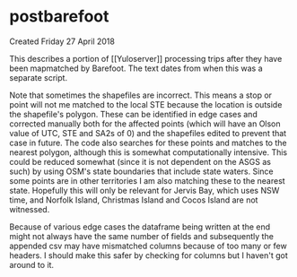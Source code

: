 # postbarefoot
Created Friday 27 April 2018


This describes a portion of [[Yuloserver]] processing trips after they have been mapmatched by Barefoot. The text dates from when this was a separate script.

Note that sometimes the shapefiles are incorrect. This means a stop or point will not me matched to the local STE because the location is outside the shapefile's polygon. These can be identified in edge cases and corrected manually both for the affected points (which will have an Olson value of UTC, STE and SA2s of 0) and the shapefiles edited to prevent that case in future. The code also searches for these points and matches to the nearest polygon, although this is somewhat computationally intensive. This could be reduced somewhat (since it is not dependent on the ASGS as such) by using OSM's state boundaries that include state waters. Since some points are in other territories I am also matching these to the nearest state. Hopefully this will only be relevant for Jervis Bay, which uses NSW time, and  Norfolk Island, Christmas Island and Cocos Island are not witnessed.

Because of various edge cases the dataframe being written at the end might not always have the same number of fields and subsequently the appended csv may have mismatched columns because of too many or few headers. I should make this safer by checking for columns but I haven't got around to it.

